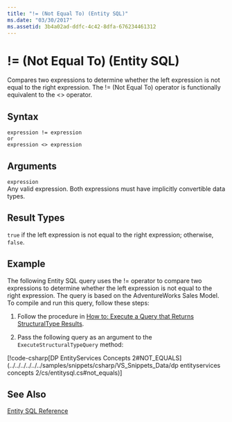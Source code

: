 ```yaml
---
title: "!= (Not Equal To) (Entity SQL)"
ms.date: "03/30/2017"
ms.assetid: 3b4a02ad-ddfc-4c42-8dfa-676234461312
---
```

# != (Not Equal To) (Entity SQL)
Compares two expressions to determine whether the left expression is not equal to the right expression. The != (Not Equal To) operator is functionally equivalent to the <> operator.  
  
## Syntax  
  
```  
expression != expression  
or  
expression <> expression  
```  
  
## Arguments  
 `expression`  
 Any valid expression. Both expressions must have implicitly convertible data types.  
  
## Result Types  
 `true` if the left expression is not equal to the right expression; otherwise, `false`.  
  
## Example  
 The following Entity SQL query uses the != operator to compare two expressions to determine whether the left expression is not equal to the right expression. The query is based on the AdventureWorks Sales Model. To compile and run this query, follow these steps:  
  
1.  Follow the procedure in [How to: Execute a Query that Returns StructuralType Results](../../../../../../docs/framework/data/adonet/ef/how-to-execute-a-query-that-returns-structuraltype-results.md).  
  
2.  Pass the following query as an argument to the `ExecuteStructuralTypeQuery` method:  
  
 [!code-csharp[DP EntityServices Concepts 2#NOT_EQUALS](../../../../../../samples/snippets/csharp/VS_Snippets_Data/dp entityservices concepts 2/cs/entitysql.cs#not_equals)]  
  
## See Also  
 [Entity SQL Reference](../../../../../../docs/framework/data/adonet/ef/language-reference/entity-sql-reference.md)
